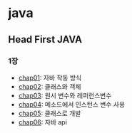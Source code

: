 # java

## Head First JAVA

### 1장
- [chap01](https://github.com/parkchanjong/java/blob/main/src/main/chap01/README.md): 자바 작동 방식
- [chap02](https://github.com/parkchanjong/java/blob/main/src/main/chap02/README.md): 클래스와 객체
- [chap03](https://github.com/parkchanjong/java/blob/main/src/main/chap03/README.md): 원시 변수와 레퍼런스변수
- [chap04](https://github.com/parkchanjong/java/blob/main/src/main/chap04/README.md): 메소드에서 인스턴스 변수 사용
- [chap05](https://github.com/parkchanjong/java/blob/main/src/main/chap05/README.md): 클래스로 개발
- [chap06](https://github.com/parkchanjong/java/blob/main/src/main/chap06/README.md): 자바 api
